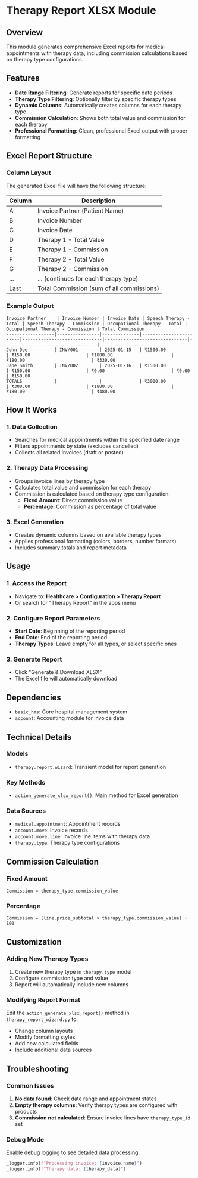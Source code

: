 # Therapy Report XLSX Module

## Overview
This module generates comprehensive Excel reports for medical appointments with therapy data, including commission calculations based on therapy type configurations.

## Features
- **Date Range Filtering**: Generate reports for specific date periods
- **Therapy Type Filtering**: Optionally filter by specific therapy types
- **Dynamic Columns**: Automatically creates columns for each therapy type
- **Commission Calculation**: Shows both total value and commission for each therapy
- **Professional Formatting**: Clean, professional Excel output with proper formatting

## Excel Report Structure

### Column Layout
The generated Excel file will have the following structure:

| Column | Description |
|--------|-------------|
| A | Invoice Partner (Patient Name) |
| B | Invoice Number |
| C | Invoice Date |
| D | Therapy 1 - Total Value |
| E | Therapy 1 - Commission |
| F | Therapy 2 - Total Value |
| G | Therapy 2 - Commission |
| ... | ... (continues for each therapy type) |
| Last | Total Commission (sum of all commissions) |

### Example Output
```
Invoice Partner    | Invoice Number | Invoice Date | Speech Therapy - Total | Speech Therapy - Commission | Occupational Therapy - Total | Occupational Therapy - Commission | Total Commission
------------------|----------------|--------------|------------------------|------------------------------|-------------------------------|-----------------------------------|------------------
John Doe          | INV/001        | 2025-01-15   | ₹1500.00               | ₹150.00                     | ₹1800.00                      | ₹180.00                         | ₹330.00
Jane Smith        | INV/002        | 2025-01-16   | ₹1500.00               | ₹150.00                     | ₹0.00                         | ₹0.00                           | ₹150.00
TOTALS            |                |              | ₹3000.00               | ₹300.00                     | ₹1800.00                      | ₹180.00                         | ₹480.00
```

## How It Works

### 1. Data Collection
- Searches for medical appointments within the specified date range
- Filters appointments by state (excludes cancelled)
- Collects all related invoices (draft or posted)

### 2. Therapy Data Processing
- Groups invoice lines by therapy type
- Calculates total value and commission for each therapy
- Commission is calculated based on therapy type configuration:
  - **Fixed Amount**: Direct commission value
  - **Percentage**: Commission as percentage of total value

### 3. Excel Generation
- Creates dynamic columns based on available therapy types
- Applies professional formatting (colors, borders, number formats)
- Includes summary totals and report metadata

## Usage

### 1. Access the Report
- Navigate to: **Healthcare > Configuration > Therapy Report**
- Or search for "Therapy Report" in the apps menu

### 2. Configure Report Parameters
- **Start Date**: Beginning of the reporting period
- **End Date**: End of the reporting period
- **Therapy Types**: Leave empty for all types, or select specific ones

### 3. Generate Report
- Click "Generate & Download XLSX"
- The Excel file will automatically download

## Dependencies
- `basic_hms`: Core hospital management system
- `account`: Accounting module for invoice data

## Technical Details

### Models
- `therapy.report.wizard`: Transient model for report generation

### Key Methods
- `action_generate_xlsx_report()`: Main method for Excel generation

### Data Sources
- `medical.appointment`: Appointment records
- `account.move`: Invoice records
- `account.move.line`: Invoice line items with therapy data
- `therapy.type`: Therapy type configurations

## Commission Calculation

### Fixed Amount
```
Commission = therapy_type.commission_value
```

### Percentage
```
Commission = (line.price_subtotal × therapy_type.commission_value) ÷ 100
```

## Customization

### Adding New Therapy Types
1. Create new therapy type in `therapy.type` model
2. Configure commission type and value
3. Report will automatically include new columns

### Modifying Report Format
Edit the `action_generate_xlsx_report()` method in `therapy_report_wizard.py` to:
- Change column layouts
- Modify formatting styles
- Add new calculated fields
- Include additional data sources

## Troubleshooting

### Common Issues
1. **No data found**: Check date range and appointment states
2. **Empty therapy columns**: Verify therapy types are configured with products
3. **Commission not calculated**: Ensure invoice lines have `therapy_type_id` set

### Debug Mode
Enable debug logging to see detailed data processing:
```python
_logger.info(f"Processing invoice: {invoice.name}")
_logger.info(f"Therapy data: {therapy_data}")
```
